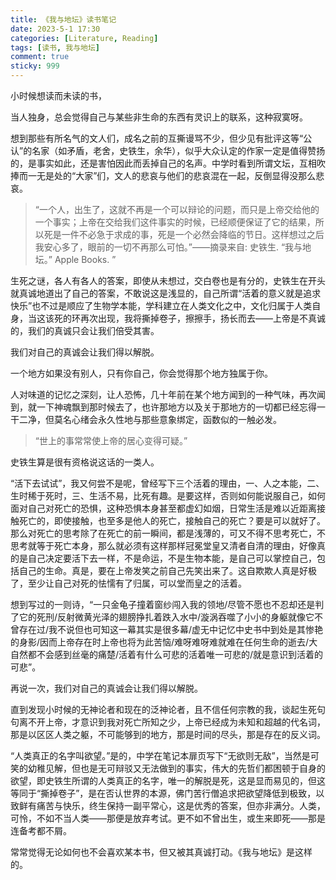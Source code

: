 ```yaml
---
title: 《我与地坛》读书笔记
date: 2023-5-1 17:30
categories: [Literature, Reading]
tags: [读书, 我与地坛]
comment: true
sticky: 999
---
```




小时候想读而未读的书，

当人独身，总会觉得自己与某些非生命的东西有灵识上的联系，这种寂寞呀。

<!--more-->

想到那些有所名气的文人们，成名之前的互撕谩骂不少，但少见有批评这等“公认”的名家（如矛盾，老舍，史铁生，余华），似乎大众认定的作家一定是值得赞扬的，是事实如此，还是害怕因此而丢掉自己的名声。中学时看到所谓文坛，互相吹捧而一无是处的“大家”们，文人的悲哀与他们的悲哀混在一起，反倒显得没那么悲哀。

> “一个人，出生了，这就不再是一个可以辩论的问题，而只是上帝交给他的一个事实；上帝在交给我们这件事实的时候，已经顺便保证了它的结果，所以死是一件不必急于求成的事，死是一个必然会降临的节日。这样想过之后我安心多了，眼前的一切不再那么可怕。”——摘录来自: 史铁生. “我与地坛。” Apple Books. ”

生死之谜，各人有各人的答案，即使从未想过，交白卷也是有分的，史铁生在开头就真诚地道出了自己的答案，不敢说这是浅显的，自己所谓“活着的意义就是追求快乐”也不过是顺应了生物学本能，学科建立在人类文化之中，文化归属于人类自身，当这该死的环再次出现，我将撕掉卷子，擦擦手，扬长而去——上帝是不真诚的，我们的真诚只会让我们倍受其害。

我们对自己的真诚会让我们得以解脱。

一个地方如果没有别人，只有你自己，你会觉得那个地方独属于你。

人对味道的记忆之深刻，让人恐怖，几十年前在某个地方闻到的一种气味，再次闻到，就一下神魂飘到那时候去了，也许那地方以及关于那地方的一切都已经忘得一干二净，但莫名心绪会永久性地与那些意象绑定，函数似的一触必发。

> “世上的事常常使上帝的居心变得可疑。”

史铁生算是很有资格说这话的一类人。

“活下去试试”，我又何尝不是呢，曾经写下三个活着的理由，一、人之本能，二、生时稀于死时，三、生活不易，比死有趣。是要这样，否则如何能说服自己，如何面对自己对死亡的恐惧，这种恐惧本身甚至都虚幻如烟，日常生活是难以近距离接触死亡的，即使接触，也至多是他人的死亡，接触自己的死亡？要是可以就好了。那么对死亡的思考除了在死亡的前一瞬间，都是浅薄的，可又不得不思考死亡，不思考就等于死亡本身，那么就必须有这样那样冠冕堂皇又清者自清的理由，好像真的是自己决定要活下去一样，不是命运，不是生物本能，是自己可以掌控自己，包括自己的生命。真是，要在上帝发笑之前自己先笑出来了。这自欺欺人真是好极了，至少让自己对死的怯懦有了归属，可以堂而皇之的活着。

想到写过的一则诗，“一只金龟子撞着窗纱闯入我的领地/尽管不愿也不忍却还是判了它的死刑/反射微黄光泽的翅膀挣扎着跌入水中/漩涡吞噬了小小的身躯就像它不曾存在过/我不说但也可知这一幕其实是很多幕/虚无中记忆中史书中到处是其惨艳的身影/因而上帝存在时上帝也将为此苦恼/难呀难呀难就难在任何生命的逝去/大自然都不会感到丝毫的痛楚/活着有什么可悲的活着唯一可悲的/就是意识到活着的可悲”。

再说一次，我们对自己的真诚会让我们得以解脱。

直到发现小时候的无神论者和现在的泛神论者，且不信任何宗教的我，谈起生死句句离不开上帝，才意识到我对死亡所知之少，上帝已经成为未知和超越的代名词，那是以区区人类之躯，不可能够到的地方，那是时间的尽头，那是存在的反义词。

“人类真正的名字叫欲望。”是的，中学在笔记本扉页写下“无欲则无敌”，当然是可笑的幼稚见解，但也是无可辩驳又无法做到的事实，伟大的先哲们都困顿于自身的欲望，即史铁生所谓的人类真正的名字，唯一的解脱是死，这是显而易见的，但这等同于“撕掉卷子”，是在否认世界的本源，佛门苦行僧追求把欲望降低到极致，以致鲜有痛苦与快乐，终生保持一副平常心，这是优秀的答案，但亦非满分。人类，可怜，不如不当人类——那便是放弃考试。更不如不曾出生，或生来即死——那是连备考都不屑。

常常觉得无论如何也不会喜欢某本书，但又被其真诚打动。《我与地坛》是这样的。

